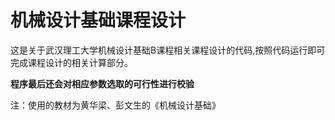 # 机械设计基础课程设计

这是关于武汉理工大学机械设计基础B课程相关课程设计的代码,按照代码运行即可完成课程设计的相关计算部分。

**程序最后还会对相应参数选取的可行性进行校验**

注：使用的教材为黄华梁、彭文生的《机械设计基础》
